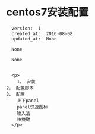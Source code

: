 
  # centos7安装配置

      version:  1
      created_at:  2016-08-08
      updated_at:  None

      None

      None


      <p>
      	1， 安装
	2， 配置脚本
	3， 配置
		上下panel
		panel快速图标
		输入法
		快捷键
      </p>

  